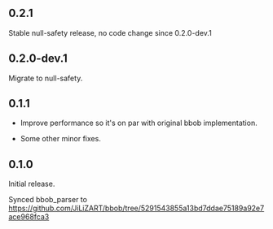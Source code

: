 ## 0.2.1

Stable null-safety release, no code change since 0.2.0-dev.1

## 0.2.0-dev.1

Migrate to null-safety.

## 0.1.1

* Improve performance so it's on par with original bbob implementation.

* Some other minor fixes.

## 0.1.0

Initial release.

Synced bbob_parser to https://github.com/JiLiZART/bbob/tree/5291543855a13bd7ddae75189a92e7ace968fca3
